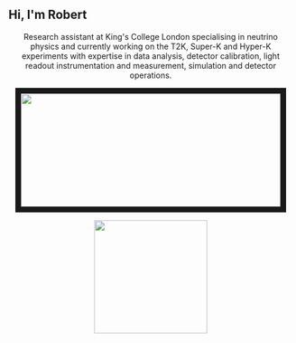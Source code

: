 ## Hi, I'm Robert

<p align="center">
Research assistant at King's College London specialising in neutrino physics and currently working on the T2K, Super-K and Hyper-K experiments with expertise in data analysis, detector calibration, light readout instrumentation and measurement, simulation and detector operations.
</p>

<p align="center">
<a href="https://github.com/anuraghazra/github-readme-stats">
  <img  width=460 border=10 height=200 align="center" src="https://github-readme-stats.vercel.app/api?username=rkralik5&show_icons=true&theme=cobalt"/>
</a>
</p>

<p align="center">
<a href="https://github.com/anuraghazra/convoychat">
  <img height=200 align="center" src="https://github-readme-stats.vercel.app/api/top-langs?username=rkralik5&layout=compact&langs_count=8&card_width=120&theme=cobalt" />
</a>
</p>

<!--
**rkralik5/rkralik5** is a ✨ _special_ ✨ repository because its `README.md` (this file) appears on your GitHub profile.

Here are some ideas to get you started:

- 🔭 I’m currently working on ...
- 🌱 I’m currently learning ...
- 👯 I’m looking to collaborate on ...
- 🤔 I’m looking for help with ...
- 💬 Ask me about ...
- 📫 How to reach me: ...
- 😄 Pronouns: ...
- ⚡ Fun fact: ...
-->
